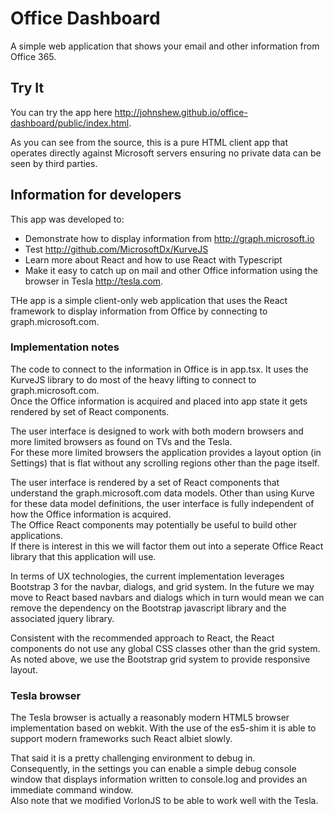 # Office Dashboard

A simple web application that shows your email and other information from Office 365.  

## Try It	

You can try the app here http://johnshew.github.io/office-dashboard/public/index.html.

As you can see from the source, this is a pure HTML client app that operates directly against Microsoft servers ensuring no private data can be seen by third parties.

## Information for developers

This app was developed to: 
* Demonstrate how to display information from http://graph.microsoft.io
* Test http://github.com/MicrosoftDx/KurveJS
* Learn more about React and how to use React with Typescript 
* Make it easy to catch up on mail and other Office information using the browser in Tesla http://tesla.com. 

THe app is a simple client-only web application that uses the React framework to display information from Office by connecting to graph.microsoft.com.  

### Implementation notes

The code to connect to the information in Office is in app.tsx. 
It uses the KurveJS library to do most of the heavy lifting to connect to graph.microsoft.com.  
Once the Office information is acquired and placed into app state it gets rendered by set of React components.
    
The user interface is designed to work with both modern browsers and more limited browsers as found on TVs and the Tesla.  
For these more limited browsers the application provides a layout option (in Settings) that is flat without any scrolling regions other than the page itself. 

The user interface is rendered by a set of React components that understand the graph.microsoft.com data models.
Other than using Kurve for these data model definitions, 
the user interface is fully independent of how the Office information is acquired.  
The Office React components may potentially be useful to build other applications.  
If there is interest in this we will factor them out into a seperate Office React library that this application will use.

In terms of UX technologies, the current implementation leverages Bootstrap 3 for the navbar, dialogs, and grid system. 
In the future we may move to React based navbars and dialogs which in turn would mean we can remove the dependency on the Bootstrap javascript library and the associated jquery library.   

Consistent with the recommended approach to React, 
the React components do not use any global CSS classes other than the grid system.  
As noted above, we use the Bootstrap grid system to provide responsive layout. 
 
### Tesla browser

The Tesla browser is actually a reasonably modern HTML5 browser implementation based on webkit. With the use of the es5-shim it is able to support modern frameworks such React albiet slowly.

That said it is a pretty challenging environment to debug in.  
Consequently, in the settings you can enable a simple debug console window that displays information written to console.log and provides an immediate command window.  
Also note that we modified VorlonJS to be able to work well with the Tesla.
